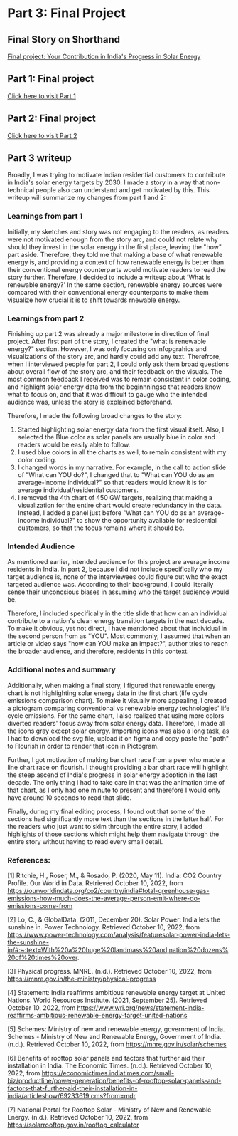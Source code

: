 # Part 3: Final Project

## Final Story on Shorthand

[Final project: Your Contribution in India's Progress in Solar Energy](https://carnegiemellon.shorthandstories.com/India-s-solar-energy-progress/index.html)

## Part 1: Final project
[Click here to visit Part 1](part1finalproject.md)

## Part 2: Final project
[Click here to visit Part 2](part2finalproject.md)

## Part 3 writeup

Broadly, I was trying to motivate Indian residential customers to contribute in India's solar energy targets by 2030. I made a story in a way that non-technical people also can understand and get motivated by this. This writeup will summarize my changes from part 1 and 2:

### Learnings from part 1

Initially, my sketches and story was not engaging to the readers, as readers were not motivated enough from the story arc, and could not relate why should they invest in the solar energy in the first place, leaving the "how" part aside. Therefore, they told me that making a base of what renewable energy is, and providing a context of how renewable energy is better than their conventional energy counterparts would motivate readers to read the story further. Therefore, I decided to include a writeup about 'What is renewable energy?' In the same section, renewable energy sources were compared with their conventional energy counterparts to make them visualize how crucial it is to shift towards rnewable energy.

### Learnings from part 2

Finishing up part 2 was already a major milestone in direction of final project. After first part of the story, I created the "what is renewable energy?" section. However, I was only focusing on infopgrahics and visualizations of the story arc, and hardly could add any text. Therefrore, when I interviewed people for part 2, I could only ask them broad questions about overall flow of the story arc, and their feedback on the visuals. The most common feedback I received was to remain consistent in color coding, and highlight solar energy data from the beginnningso that readers know what to focus on, and that it was difficult to gauge who the intended audience was, unless the story is explained beforehand.

Therefore, I made the following broad changes to the story:

1. Started highlighting solar energy data from the first visual itself. Also, I selected the Blue color as solar panels are usually blue in color and readers would be easily able to follow.
2. I used blue colors in all the charts as well, to remain consistent with my color coding. 
3. I changed words in my narrative. For example, in the call to action slide of "What can YOU do?", I changed that to "What can YOU do as an average-income individual?" so that readers would know it is for average individual/residential customers. 
4. I removed the 4th chart of 450 GW targets, realizing that making a visualization for the entire chart would create redundancy in the data. Instead, I added a panel just before "What can YOU do as an average-income individual?" to show the opportunity available for residential customers, so that the focus remains where it should be.


### Intended Audience

As mentioned earlier, intended audience for this project are average income residents in India. In part 2, because I did not include specifically who my target audience is, none of the interviewees could figure out who the exact targeted audience was. According to their background, I could literally sense their unconcsious biases in assuming who the target audience would be. 

Therefore, I included specifically in the title slide that how can an individual contribute to a nation's clean energy transition targets in the next decade. To make it obvious, yet not direct, I have mentioned about that individual in the second person from as "YOU". Most commonly, I assumed that when an article or video says "how can YOU make an impact?", author tries to reach the broader audience, and therefore, residents in this context.


### Additional notes and summary

Additionally, when making a final story, I figured that renewable energy chart is not highlighting solar energy data in the first chart (life cycle emissions comparison chart). To make it visually more appealing, I created a pictogram comparing conventional vs renewable energy technologies' life cycle emissions. For the same chart, I also realized that using more colors diverted readers' focus away from solar energy data. Therefore, I made all the icons gray except solar energy. Importing icons was also a long task, as I had to download the svg file, upload it on figma and copy paste the "path" to Flourish in order to render that icon in Pictogram.

Further, I got motivation of making bar chart race from a peer who made a line chart race on flourish. I thought providing a bar chart race will highlight the steep ascend of India's progress in solar energy adoption in the last decade. The only thing I had to take care in that was the animation time of that chart, as I only had one minute to present and therefore I would only have around 10 seconds to read that slide.

Finally, during my final editing process, I found out that some of the sections had significantly more text than the sections in the latter half. For the readers who just want to skim through the entire story, I added highlights of those sections which might help them navigate through the entire story without having to read every small detail.

### References:


[1] Ritchie, H., Roser, M., & Rosado, P. (2020, May 11). India: CO2 Country Profile. Our World in Data. Retrieved October 10, 2022, from https://ourworldindata.org/co2/country/india#total-greenhouse-gas-emissions-how-much-does-the-average-person-emit-where-do-emissions-come-from

[2] Lo, C., & GlobalData. (2011, December 20). Solar Power: India lets the sunshine in. Power Technology. Retrieved October 10, 2022, from https://www.power-technology.com/analysis/featuresolar-power-india-lets-the-sunshine-in/#:~:text=With%20a%20huge%20landmass%20and,nation%20dozens%20of%20times%20over.

[3] Physical progress. MNRE. (n.d.). Retrieved October 10, 2022, from https://mnre.gov.in/the-ministry/physical-progress

[4] Statement: India reaffirms ambitious renewable energy target at United Nations. World Resources Institute. (2021, September 25). Retrieved October 10, 2022, from https://www.wri.org/news/statement-india-reaffirms-ambitious-renewable-energy-target-united-nations

[5] Schemes: Ministry of new and renewable energy, government of India. Schemes - Ministry of New and Renewable Energy, Government of India. (n.d.). Retrieved October 10, 2022, from https://mnre.gov.in/solar/schemes

[6] Benefits of rooftop solar panels and factors that further aid their installation in India. The Economic Times. (n.d.). Retrieved October 10, 2022, from https://economictimes.indiatimes.com/small-biz/productline/power-generation/benefits-of-rooftop-solar-panels-and-factors-that-further-aid-their-installation-in-india/articleshow/69233619.cms?from=mdr

[7] National Portal for Rooftop Solar - Ministry of New and Renewable Energy. (n.d.). Retrieved October 10, 2022, from https://solarrooftop.gov.in/rooftop_calculator

